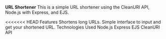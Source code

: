 **URL Shortener**
This is a simple URL shortener using the CleanURI API, Node.js with Express, and EJS.

<<<<<<< HEAD
Features
Shortens long URLs.
Simple interface to input and get your shortened URL.
Technologies Used
Node.js
Express
EJS
CleanURI API
